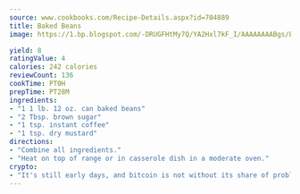 ```yaml
---
source: www.cookbooks.com/Recipe-Details.aspx?id=704889
title: Baked Beans
image: https://1.bp.blogspot.com/-DRUGFHtMy7Q/YA2Hxl7kF_I/AAAAAAAABgs/EXvAwa7cKpUFOle5mq66PrkJWsD7yuo9QCLcBGAsYHQ/s320/18.png

yield: 8
ratingValue: 4
calories: 242 calories
reviewCount: 136
cookTime: PT0H
prepTime: PT28M
ingredients:
- "1 1 lb. 12 oz. can baked beans"
- "2 Tbsp. brown sugar"
- "1 tsp. instant coffee"
- "1 tsp. dry mustard"
directions:
- "Combine all ingredients."
- "Heat on top of range or in casserole dish in a moderate oven."
crypto:
- "It's still early days, and bitcoin is not without its share of problems."
---
```

